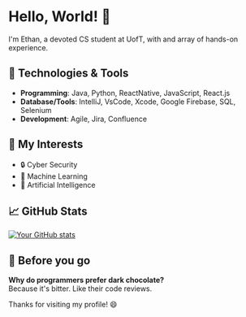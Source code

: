 # Hello, World! 👋

I'm Ethan, a devoted CS student at UofT, with and array of hands-on experience.
## 🔧 Technologies & Tools

- **Programming**:  Java, Python, ReactNative, JavaScript, React.js
- **Database/Tools**:  IntelliJ, VsCode, Xcode, Google Firebase, SQL, Selenium
- **Development**: Agile, Jira, Confluence

## 🌱 My Interests
- 🔒 Cyber Security
- 🧠 Machine Learning
- 🤖 Artificial Intelligence

## 📈 GitHub Stats

[![Your GitHub stats](https://github-readme-stats.vercel.app/api?username=ethanmcf&show_icons=true&theme=dark)](https://github.com/ethanmcf)


## 👋 Before you go

**Why do programmers prefer dark chocolate?** <br>
Because it's bitter. Like their code reviews.

Thanks for visiting my profile! 😄
